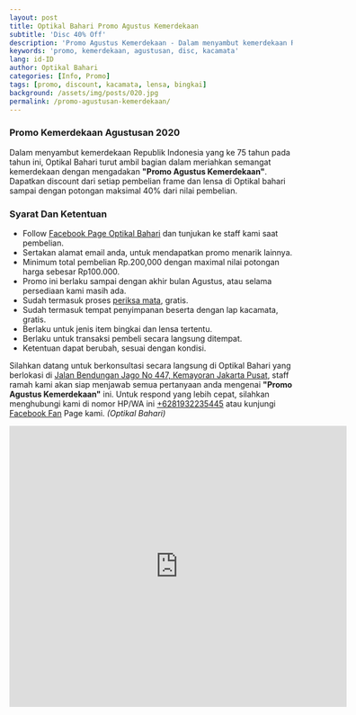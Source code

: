 ```yaml
---
layout: post
title: Optikal Bahari Promo Agustus Kemerdekaan
subtitle: 'Disc 40% Off'
description: 'Promo Agustus Kemerdekaan - Dalam menyambut kemerdekaan Republik Indonesia yang ke 75 tahun pada tahun ini, Optikal Bahari turut ambil bagian dalam meriahkan semangat kemerdekaan dengan mengadakan Promo Agustus Kemerdekaan.'
keywords: 'promo, kemerdekaan, agustusan, disc, kacamata'
lang: id-ID
author: Optikal Bahari
categories: [Info, Promo]
tags: [promo, discount, kacamata, lensa, bingkai]
background: /assets/img/posts/020.jpg
permalink: /promo-agustusan-kemerdekaan/
---
```


<h3>Promo Kemerdekaan Agustusan 2020</h3>

<p>Dalam menyambut kemerdekaan Republik Indonesia yang ke 75 tahun pada tahun ini, Optikal Bahari turut ambil bagian dalam meriahkan semangat kemerdekaan dengan mengadakan <strong>"Promo Agustus Kemerdekaan"</strong>. Dapatkan discount dari setiap pembelian frame dan lensa di Optikal bahari sampai dengan potongan maksimal 40% dari nilai pembelian.</p>

<h3>Syarat Dan Ketentuan</h3>

<ul>
	<li>Follow <a href="https://www.facebook.com/optikalbahari" id="FBClick" title="Facebook Page Optikal Bahari" class="FacebookPage">Facebook Page Optikal Bahari</a> dan tunjukan ke staff kami saat pembelian.</li>
	<li>Sertakan alamat email anda, untuk mendapatkan promo menarik lainnya.</li>
	<li>Minimum total pembelian Rp.200,000 dengan maximal nilai potongan harga sebesar Rp100.000.</li>
	<li>Promo ini berlaku sampai dengan akhir bulan Agustus, atau selama persediaan kami masih ada.</li>
	<li>Sudah termasuk proses <a href="{{"/periksa-mata" | relative_url }}" title="periksa mata">periksa mata</a>, gratis.</li>
	<li>Sudah termasuk tempat penyimpanan beserta dengan lap kacamata, gratis.</li>
	<li>Berlaku untuk jenis item bingkai dan lensa tertentu.</li>
	<li>Berlaku untuk transaksi pembeli secara langsung ditempat.</li>
	<li>Ketentuan dapat berubah, sesuai dengan kondisi.</li>
</ul>

<p>Silahkan datang untuk berkonsultasi secara langsung di Optikal Bahari yang berlokasi di <a href="{{"/lokasi" | relative_url }}" title="Jalan Bendungan Jago No 447, Kemayoran Jakarta Pusat">Jalan Bendungan Jago No 447, Kemayoran Jakarta Pusat</a>, staff ramah kami akan siap menjawab semua pertanyaan anda mengenai <strong>"Promo Agustus Kemerdekaan"</strong> ini. Untuk respond yang lebih cepat, silahkan menghubungi kami di nomor HP/WA ini <a href="https://api.whatsapp.com/send?phone=6281932235445&text=Hallo%2C+saya+butuh+informasi+lebih+lanjut+mengenai+Optikal+Bahari" id="WhatsAppClick" class="WhatsAppCall" title="Call WhatsApp">+6281932235445</a> atau kunjungi <a href="https://www.facebook.com/optikalbahari" id="FBClick" title="Facebook Page Optikal Bahari" class="FacebookPage">Facebook Fan</a> Page kami. <em>(Optikal Bahari)</em></p>

<p class="aligncenter">
<div class="mapouter"><div class="gmap_canvas">
<iframe width="600" height="500" id="gmap_canvas" src="https://maps.google.com/maps?q=optikal%20bahari&t=&z=13&ie=UTF8&iwloc=&output=embed" frameborder="0" scrolling="no" marginheight="0" marginwidth="0"></iframe><a href="https://www.whatismyip-address.com/divi-discount/"></a></div><style>.mapouter{position:relative;text-align:right;height:500px;width:600px;}.gmap_canvas {overflow:hidden;background:none!important;height:500px;width:600px;}
</style>
</div>
</p>
